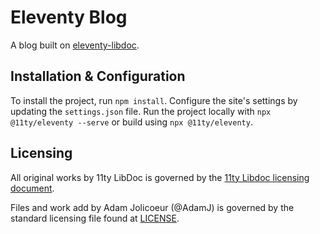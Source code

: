 # Eleventy Blog

A blog built on [eleventy-libdoc](https://eleventy-libdoc.netlify.app).

## Installation & Configuration

To install the project, run `npm install`. Configure the site's settings by updating the `settings.json` file. Run the project locally with `npx @11ty/eleventy --serve` or build using `npx @11ty/eleventy`.

## Licensing

All original works by 11ty LibDoc is governed by the [11ty Libdoc licensing document](11ty-LICENSE.md).

Files and work add by Adam Jolicoeur (@AdamJ) is governed by the standard licensing file found at [LICENSE](LICENSE).
